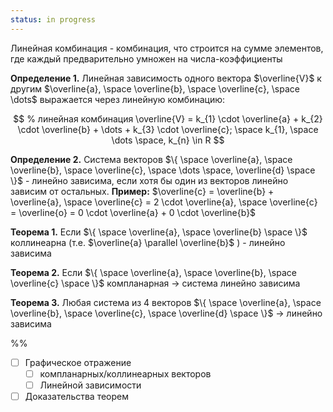 ```yaml
---
status: in progress
---
```


Линейная комбинация - комбинация, что строится на сумме элементов, где каждый предварительно умножен на числа-коэффициенты

**Определение 1.** Линейная зависимость одного вектора $\overline{V}$ к другим $\overline{a}, \space \overline{b}, \space \overline{c}, \space \dots$ выражается через линейную комбинацию:

$$
% линейная комбинация
\overline{V} = k_{1} \cdot \overline{a} + k_{2} \cdot \overline{b} + \dots + k_{3} \cdot \overline{c}; \space k_{1}, \space \dots \space, k_{n} \in R
$$

**Определение 2.** Система векторов $\{ \space \overline{a}, \space \overline{b}, \space \overline{c}, \space \dots \space, \overline{d} \space \}$ - линейно зависима, если хотя бы один из векторов линейно зависим от остальных.
**Пример:** $\overline{c} = \overline{b} + \overline{a}, \space \overline{c} = 2 \cdot \overline{a}, \space \overline{c} = \overline{o} = 0 \cdot \overline{a} + 0 \cdot \overline{b}$


**Теорема 1.** Если $\{ \space \overline{a}, \space \overline{b} \space \}$ коллинеарна (т.е.  $\overline{a} \parallel \overline{b}$ ) - линейно зависима



 

**Теорема 2.** Если $\{ \space \overline{a}, \space \overline{b}, \space \overline{c} \space \}$ компланарная -> система линейно зависима

**Теорема 3.** Любая система из 4 векторов $\{ \space \overline{a}, \space \overline{b}, \space \overline{c}, \space \overline{d} \space \}$ -> линейно зависима

%%
- [ ] Графическое отражение 
	- [ ] компланарных/коллинеарных векторов
	- [ ] Линейной зависимости
- [ ] Доказательства теорем
